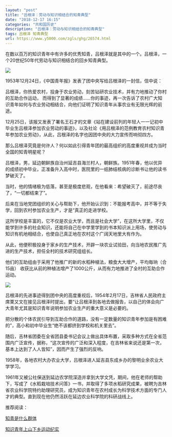 ```yaml
---
layout: "post"
title: "吕根泽：劳动与知识相结合的知青典型"
date: "2018-12-17 16:15"
categories: "共和国历史"
description: "吕根泽：劳动与知识相结合的知青典型"
tags: 吕根泽 知青典型
url: https://www.y5000.com/zgls/ghg/26574.html
---
```






在数以百万的知识青年中有许多的优秀知青，吕根泽就是其中的一个。吕根泽，一个20世纪50年代劳动与知识相结合的回乡知青典型。

![](https://img.y5000.com/uploads/allimg/171205/13-1G205100051523.jpg)

1953年12月24日，《中国青年报》发表了团中央写给吕根泽的一封信，信中说：

吕根泽，你热爱农村，投身于农业劳动，刻苦钻研农业技术，并有力地推动了你村的互助合作运动，
而得到了显著的成绩……你的事迹，再一次告诉了农村广大知识青年如何与农业劳动相结合，向他们证明了知识青年从事农业有无限光辉的前途。

12月25日，该报又发表了署名王石才的文章《站在建设前列的年轻人一一记初中毕业生吕根泽参加农业劳动的事迹》，以及社论《用吕根泽的范例教育农村知识青年参加农业劳动》，从此，吕根泽的名字也因团中央的大力宣传而响彻四方。

那么吕根泽究竟是何许人？何以如此引得青年团的最高组织的高度重视并成为当时全国的知青明星呢？

吕根泽，男，延边朝鲜族自治州延吉县海兰村人，朝鲜族。1951年春，他以优异的成绩初中毕业，正准备升入高中时，医院里的一纸肺结核病的诊断书让他的读书梦破灭了。

当时，他的情绪极为低落，甚至是极度悲观，在他看来：希望破灭了，前途尽丧了，“一切都结束了”。

后来在当地党团组织的关心与帮助下，他开始认识到：不能报考高中，并不等于失学，回到农村参加农业生产，才是“真正的走进学校。

这所学校是丰富的，它不仅是农业大学，而且是社会大学”，在这所大学里，不仅能学到许多的社会知识，还能将自己在中学里学到的书本知识派上用场，使劳动与知识有机地相结合，也使自己真正地在农村这个广阔天地里大有作为。

从此，他便积极投身于家乡的生产技术，开辟一块农业试验田，向当地农民推广先进的生产技术，担任全村的技术研究组组长。

他们的互助组由于采用了他推广的新的水稻种植法，粮食大大增产，平均毎垧（合15亩） 收获比从前的种植法增产了1000公斤，从而有力地推进了全村的互助合作运动。

![](https://img.y5000.com/uploads/allimg/171205/13-1G20510092G27.jpg)

吕根泽的先进事迹得到团中央的高度重视后，1954年2月17日，吉林省人民政府主席栗又文在接见吕根泽时提出，要“让吕根泽到各地去做报告，以自己的体会向广大青年尤其是知识青年说明参加农业生产的重大意义是必要的。

把分散的个体农民引导到互助合作的道路，没有一定数量的知识青年参加是有困难的”，高小和初中毕业生“绝不该都挤到学校和机关里去”。

随后，吉林省团委在全省团县委书记会议上做出具体布置，采取多种方式在全省范围内广泛宣传，据称，“这次宣传的广泛和深入程度，在吉林省来说还是第一次，基本上达到了人人皆知”，因而产生了强烈的反响。

1958年，各地农村大办农业大学，吕根泽进人延吉县东成乡办的黎明业余农业大学学习。

1961年又被公社保送到延边农学院深造并拿到大学文凭，期间，他在老师的帮助下，写成了《水稻栽培技术问答》一书，并取得了多项水稻研究成果，被聘为吉林省农业科学院特约助理研究员，成为知识青年在农村成长为科学技术方面的专门人才的典型。直到现在他仍然活跃在延边农业科学院的科研战线上。

推荐阅读：

[知青是什么群体](https://www.y5000.com/zgls/ghg/26164.html)

[知识青年上山下乡运动纪实](https://www.y5000.com/plus/view.php?aid=26572)
